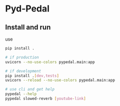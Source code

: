 # Pyd-Pedal

## Install and run

use

```sh
pip install .

# if production
uvicorn --no-use-colors pypedal.main:app

# if development
pip install .[dev,tests]
uvicorn --reload --no-use-colors pypedal.main:app

# use cli and get help
pypedal --help
pypedal slowed-reverb [youtube-link]
```
